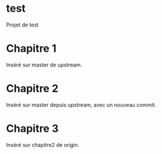 # test
Projet de test

# Chapitre 1

Inséré sur master de upstream.

# Chapitre 2

Inséré sur master depuis upstream, avec un nouveau commit.

# Chapitre 3

Inséré sur chapitre2 de origin.
